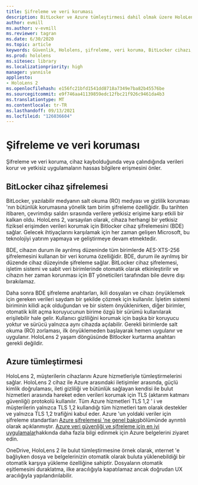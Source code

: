 ```yaml
---
title: Şifreleme ve veri koruması
description: BitLocker ve Azure tümleştirmesi dahil olmak üzere HoloLens 2 cihazda şifreleme ve veri koruması hakkında bilgi edinin.
author: evmill
ms.author: v-evmill
ms.reviewer: tagran
ms.date: 6/30/2020
ms.topic: article
keywords: Güvenlik, Hololens, şifreleme, veri koruma, BitLocker cihazı, BitLocker, BitLocker, BitLocker şifrelemesi, Azure tümleştirmesi,
ms.prod: hololens
ms.sitesec: library
ms.localizationpriority: high
manager: yannisle
appliesto:
- HoloLens 2
ms.openlocfilehash: e156fc21bfd1541dd8718a7349e7ba82b45576be
ms.sourcegitcommit: e9f746aa41139859edc12fbc21f926c9461da4b3
ms.translationtype: MT
ms.contentlocale: tr-TR
ms.lasthandoff: 09/13/2021
ms.locfileid: "126036604"
---
```

# <a name="encryption-and-data-protection"></a>Şifreleme ve veri koruması

Şifreleme ve veri koruma, cihaz kaybolduğunda veya çalındığında verileri korur ve yetkisiz uygulamaların hassas bilgilere erişmesini önler.

## <a name="bitlocker-device-encryption"></a>BitLocker cihaz şifrelemesi

BitLocker, yazılabilir medyanın salt okuma (RO) medyası ve gizlilik koruması 'nın bütünlük korumasına yönelik tam birim şifreleme özelliğidir.  Bu tarihten itibaren, çevrimdışı saldırı sırasında verilere yetkisiz erişime karşı etkili bir kalkan oldu. HoloLens 2, varsayılan olarak, cihaza herhangi bir yetkisiz fiziksel erişimden verileri korumak için Bitlocker cihaz şifrelemesini (BDE) sağlar. Gelecek ihtiyaçlarını karşılamak için her zaman gelişen Microsoft, bu teknolojiyi yatırım yapmaya ve geliştirmeye devam etmektedir.

BDE, cihazın durum ile ayrılmış düzeninde tüm birimlerde AES-XTS-256 şifrelemesini kullanan bir veri koruma özelliğidir. BDE, durum ile ayrılmış bir düzende cihaz düzeyinde şifreleme sağlar. BitLocker cihaz şifrelemesi, işletim sistemi ve sabit veri birimlerinde otomatik olarak etkinleştirilir ve cihazın her zaman korunması için BT yöneticileri tarafından bile devre dışı bırakılamaz.

Daha sonra BDE şifreleme anahtarları, ikili dosyaları ve cihazı önyüklemek için gereken verileri saydam bir şekilde çözmek için kullanılır. İşletim sistemi biriminin kilidi açık olduğundan ve bir sistem önyüklenirken, diğer birimler, otomatik kilit açma koruyucunun birime özgü bir sürümü kullanılarak erişilebilir hale gelir. Kullanıcı gizliliğini korumak için başka bir koruyucu yoktur ve sürücü yalnızca aynı cihazda açılabilir. Gerekli birimlerde salt okuma (RO) zorlaması, ilk önyüklemeden başlayarak hemen uygulanır ve uygulanır. HoloLens 2 yaşam döngüsünde Bitlocker kurtarma anahtarı gerekli değildir.

## <a name="azure-integration"></a>Azure tümleştirmesi 

HoloLens 2, müşterilerin cihazlarını Azure hizmetleriyle tümleştirmelerini sağlar. HoloLens 2 cihaz ile Azure arasındaki iletişimler arasında, güçlü kimlik doğrulaması, ileti gizliliği ve bütünlük sağlayan kendisi ile bulut hizmetleri arasında hareket eden verileri korumak için TLS (aktarım katmanı güvenliği) protokolü kullanılır. Tüm Azure hizmetleri TLS 1,2 ' i ve müşterilerin yalnızca TLS 1,2 kullandığı tüm hizmetleri tam olarak destekler ve yalnızca TLS 1,2 trafiğini kabul eder. Azure 'un yoldaki veriler için şifreleme standartları [Azure şifrelemesi 'ne genel bakış](/azure/security/fundamentals/encryption-overview)bölümünde ayrıntılı olarak açıklanmıştır. [Azure veri güvenliği ve şifreleme için en iyi uygulamalar](/azure/security/fundamentals/data-encryption-best-practices)hakkında daha fazla bilgi edinmek için Azure belgelerini ziyaret edin. 

OneDrive, HoloLens 2 ile bulut tümleştirmesine örnek olarak, ınternet 'e bağlıyken dosya ve belgelerinizin otomatik olarak buluta yüklenebildiği bir otomatik karşıya yükleme özelliğine sahiptir. Dosyaların otomatik eşitlemesini duraklatma, ilke aracılığıyla kapatılamaz ancak doğrudan UX aracılığıyla yapılandırılabilir. 
